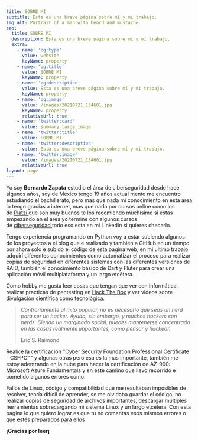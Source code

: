 ```yaml
---
title: SOBRE MI
subtitle: Esta es una breve página sobre mí y mi trabajo.
img_alt: Portrait of a man with beard and mustache
seo:
  title: SOBRE MI
  description: Esta es una breve página sobre mí y mi trabajo.
  extra:
    - name: 'og:type'
      value: website
      keyName: property
    - name: 'og:title'
      value: SOBRE MI
      keyName: property
    - name: 'og:description'
      value: Esta es una breve página sobre mí y mi trabajo.
      keyName: property
    - name: 'og:image'
      value: /images/20210721_134601.jpg
      keyName: property
      relativeUrl: true
    - name: 'twitter:card'
      value: summary_large_image
    - name: 'twitter:title'
      value: SOBRE MI
    - name: 'twitter:description'
      value: Esta es una breve página sobre mí y mi trabajo.
    - name: 'twitter:image'
      value: /images/20210721_134601.jpg
      relativeUrl: true
layout: page
---
```

Yo soy **Bernardo Zapata** estudio el área de ciberseguridad desde hace algunos años, soy de México tengo 19 años actual mente me encuentro estudiando el bachillerato, pero mas que nada mi conocimiento en esta área lo tengo gracias a internet, mas que nada por cursos online como los de [Platzi ](https://platzi.com/)que son muy buenos te los recomiendo muchísimo si estas empezando en el área yo termine con algunos cursos de [ciberseguridad ](https://platzi.com/seguridad-informatica/)todo eso esta en mi LinkedIn si quieres checarlo.

Tengo experiencia programando en Python voy a estar subiendo algunos de los proyectos a el blog que e realizado y también a GitHub en un tiempo por ahora solo e subido el código de esta pagina web, en mi ultimo trabajo adquirí diferentes conocimientos como automatizar el proceso para realizar copias de seguridad en diferentes sistemas con las diferentes versiones de RAID, también el conocimiento básico de Dart y Fluter para crear una aplicación móvil multiplataforma y un largo etcétera.

Como hobby me gusta leer cosas que tengan que ver con informática, realizar practicas de pentesting en [Hack The Box](https://www.hackthebox.eu/) y ver videos sobre divulgación científica como tecnológica.

> *Contrariamente al mito popular, no es necesario que seas un nerd para ser un hacker. Ayuda, sin embargo, y muchos hackers son nerds. Siendo un marginado social, puedes mantenerse concentrado en las cosas realmente importantes, como pensar y hackear.*
>
> Eric S. Raimond

Realice la certificación "Cyber Security Foundation Professional Certificate - CSFPC™" y algunas otras pero esa es la mas importante, también me estoy adentrando en la nube para hacer la certificación de AZ-900: Microsoft Azure Fundamentals y en este camino que llevo recorrido e cometido algunos errores como:

Fallos de Linux, código y compatibilidad que me resultaban imposibles de resolver, teoría difícil de aprender, se me olvidaba guardar el código, no realizar copias de seguridad de archivos importantes, descargar múltiples herramientas sobrecargando mi sistema Linux y un largo etcétera. Con esta pagina lo que quiero lograr es que tu no comentas esos mismos errores o que estés preparados para ellos

**¡Gracias por leer¡**
